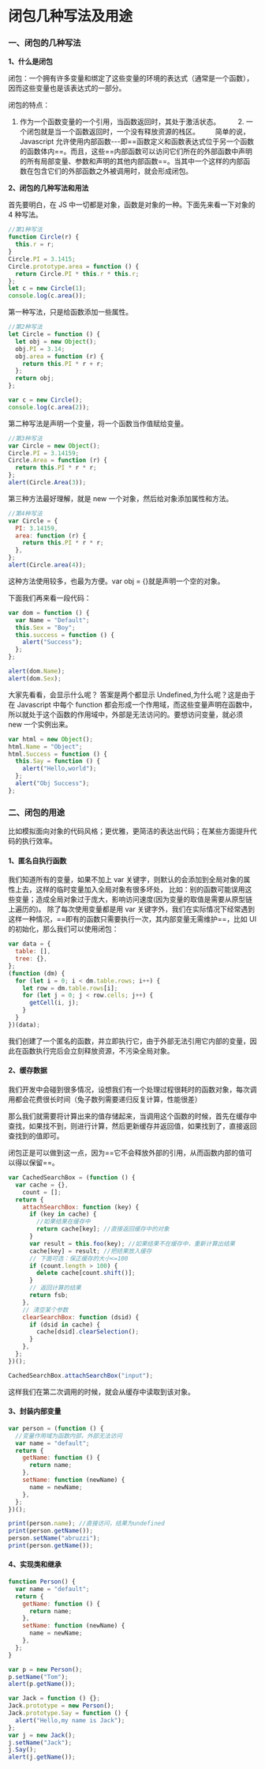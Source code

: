 # 闭包几种写法及用途

### 一、闭包的几种写法

**1、什么是闭包**

闭包：一个拥有许多变量和绑定了这些变量的环境的表达式（通常是一个函数），因而这些变量也是该表达式的一部分。

闭包的特点：

1. 作为一个函数变量的一个引用，当函数返回时，其处于激活状态。
　　 2. 一个闭包就是当一个函数返回时，一个没有释放资源的栈区。
　　简单的说，Javascript 允许使用内部函数---即==函数定义和函数表达式位于另一个函数的函数体内==。而且，这些==内部函数可以访问它们所在的外部函数中声明的所有局部变量、参数和声明的其他内部函数==。当其中一个这样的内部函数在包含它们的外部函数之外被调用时，就会形成闭包。

**2、闭包的几种写法和用法**

首先要明白，在 JS 中一切都是对象，函数是对象的一种。下面先来看一下对象的 4 种写法。

```js
//第1种写法
function Circle(r) {
  this.r = r;
}
Circle.PI = 3.1415;
Circle.prototype.area = function () {
  return Circle.PI * this.r * this.r;
};
let c = new Circle(1);
console.log(c.area());
```

第一种写法，只是给函数添加一些属性。

```js
//第2种写法
let Circle = function () {
  let obj = new Object();
  obj.PI = 3.14;
  obj.area = function (r) {
    return this.PI * r + r;
  };
  return obj;
};

var c = new Circle();
console.log(c.area(2));
```

第二种写法是声明一个变量，将一个函数当作值赋给变量。

```js
//第3种写法
var Circle = new Object();
Circle.PI = 3.14159;
Circle.Area = function (r) {
  return this.PI * r * r;
};
alert(Circle.Area(3));
```

第三种方法最好理解，就是 new 一个对象，然后给对象添加属性和方法。

```js
//第4种写法
var Circle = {
  PI: 3.14159,
  area: function (r) {
    return this.PI * r * r;
  },
};
alert(Circle.area(4));
```

这种方法使用较多，也最为方便。var obj = {}就是声明一个空的对象。

下面我们再来看一段代码：

```js
var dom = function () {
  var Name = "Default";
  this.Sex = "Boy";
  this.success = function () {
    alert("Success");
  };
};

alert(dom.Name);
alert(dom.Sex);
```

大家先看看，会显示什么呢？ 答案是两个都显示 Undefined,为什么呢？这是由于在 Javascript 中每个 function 都会形成一个作用域，而这些变量声明在函数中，所以就处于这个函数的作用域中，外部是无法访问的。要想访问变量，就必须 new 一个实例出来。

```js
var html = new Object();
html.Name = "Object";
html.Success = function () {
  this.Say = function () {
    alert("Hello,world");
  };
  alert("Obj Success");
};
```

### 二、闭包的用途

比如模拟面向对象的代码风格；更优雅，更简洁的表达出代码；在某些方面提升代码的执行效率。

#### 1、匿名自执行函数

我们知道所有的变量，如果不加上 var 关键字，则默认的会添加到全局对象的属性上去，这样的临时变量加入全局对象有很多坏处，
比如：别的函数可能误用这些变量；造成全局对象过于庞大，影响访问速度(因为变量的取值是需要从原型链上遍历的)。
除了每次使用变量都是用 var 关键字外，我们在实际情况下经常遇到这样一种情况，==即有的函数只需要执行一次，其内部变量无需维护==，比如 UI 的初始化，那么我们可以使用闭包：

```js
var data = {
  table: [],
  tree: {},
};
(function (dm) {
  for (let i = 0; i < dm.table.rows; i++) {
    let row = dm.table.rows[i];
    for (let j = 0; j < row.cells; j++) {
      getCell(i, j);
    }
  }
})(data);
```

我们创建了一个匿名的函数，并立即执行它，由于外部无法引用它内部的变量，因此在函数执行完后会立刻释放资源，不污染全局对象。

#### 2、缓存数据

我们开发中会碰到很多情况，设想我们有一个处理过程很耗时的函数对象，每次调用都会花费很长时间（兔子数列需要递归反复计算，性能很差）

那么我们就需要将计算出来的值存储起来，当调用这个函数的时候，首先在缓存中查找，如果找不到，则进行计算，然后更新缓存并返回值，如果找到了，直接返回查找到的值即可。

闭包正是可以做到这一点，因为==它不会释放外部的引用，从而函数内部的值可以得以保留==。

```js
var CachedSearchBox = (function () {
  var cache = {},
    count = [];
  return {
    attachSearchBox: function (key) {
      if (key in cache) {
        //如果结果在缓存中
        return cache[key]; //直接返回缓存中的对象
      }
      var result = this.foo(key); //如果结果不在缓存中，重新计算出结果
      cache[key] = result; //把结果放入缓存
      // 下面可选：保正缓存的大小<=100
      if (count.length > 100) {
        delete cache[count.shift()];
      }
      // 返回计算的结果
      return fsb;
    },
    // 清空某个参数
    clearSearchBox: function (dsid) {
      if (dsid in cache) {
        cache[dsid].clearSelection();
      }
    },
  };
})();

CachedSearchBox.attachSearchBox("input");
```

这样我们在第二次调用的时候，就会从缓存中读取到该对象。

#### 3、封装内部变量

```js
var person = (function () {
  //变量作用域为函数内部，外部无法访问
  var name = "default";
  return {
    getName: function () {
      return name;
    },
    setName: function (newName) {
      name = newName;
    },
  };
})();

print(person.name); //直接访问，结果为undefined
print(person.getName());
person.setName("abruzzi");
print(person.getName());
```

#### 4、实现类和继承

```js
function Person() {
  var name = "default";
  return {
    getName: function () {
      return name;
    },
    setName: function (newName) {
      name = newName;
    },
  };
}

var p = new Person();
p.setName("Tom");
alert(p.getName());

var Jack = function () {};
Jack.prototype = new Person();
Jack.prototype.Say = function () {
  alert("Hello,my name is Jack");
};
var j = new Jack();
j.setName("Jack");
j.Say();
alert(j.getName());
```
